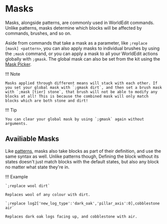 # Masks

Masks, alongside patterns, are commonly used in WorldEdit commands. Unlike patterns, masks determine which blocks will be affected by commands, brushes, and so on.

Aside from commands that take a mask as a parameter, like `;replace [mask] <pattern>`, you can also apply masks to individual brushes by using the `;mask` command, or you can apply a mask to all your WorldEdit actions globally with `;gmask`. The global mask can also be set from the kit using the [Mask Picker](../kit.md#mask_picker).

!!! Note

    Masks applied through different means will stack with each other. If you set your global mask with `;gmask dirt`, and then set a brush mask with `;mask [tier] stone`, that brush will not be able to modify any blocks at all! This is because the combined mask will only match blocks which are both stone and dirt!

!!! Tip

    You can clear your global mask by using `;gmask` again without arguments.

## Availiable Masks

Like [patterns](patterns.md), masks also take blocks as part of their definition, and use the same syntax as well. Unlike patterns though, Defining the block without its states doesn't just match blocks with the default states, but also any block no matter what state they're in.

!!! Example

    `;replace wool dirt`
    
    Replaces wool of any colour with dirt.
    
    `;replace log2['new_log_type':'dark_oak','pillar_axis':0],cobblestone air`
    
    Replaces dark oak logs facing up, and cobblestone with air.
